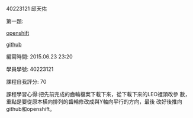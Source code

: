 40223121 邱天佑 

第一題:

[openshift](http://w17-40223121.rhcloud.com/mygeartest2)

[github](https://github.com/40223121/w17)

編寫時間: 2015.06.23 23:20

學員學號: 40223121

課程自我評分: 70

課程學習心得:把先前完成的齒輪檔案下載下來，從下載下來的LEO裡頭改參
數，重點是要從原本橫向排列的齒輪修改成與Y軸向平行的方向，最後
改好後推向github和openshift。
